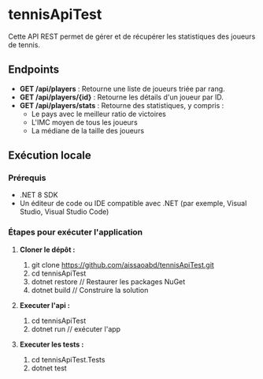 # tennisApiTest

Cette API REST permet de gérer et de récupérer les statistiques des joueurs de tennis.

## Endpoints

- **GET /api/players** : Retourne une liste de joueurs triée par rang.
- **GET /api/players/{id}** : Retourne les détails d'un joueur par ID.
- **GET /api/players/stats** : Retourne des statistiques, y compris :
  - Le pays avec le meilleur ratio de victoires
  - L'IMC moyen de tous les joueurs
  - La médiane de la taille des joueurs

## Exécution locale

### Prérequis

- .NET 8 SDK
- Un éditeur de code ou IDE compatible avec .NET (par exemple, Visual Studio, Visual Studio Code)

### Étapes pour exécuter l'application

1. **Cloner le dépôt :**
    1. git clone https://github.com/aissaoabd/tennisApiTest.git
    2. cd tennisApiTest
    3. dotnet restore // Restaurer les packages NuGet
    4. dotnet build //  Construire la solution
   
3. **Executer l'api :**
    1. cd tennisApiTest
    2. dotnet run // exécuter l'app
  
      
2. **Executer les tests :**
   
   1. cd tennisApiTest.Tests
   2. dotnet test



